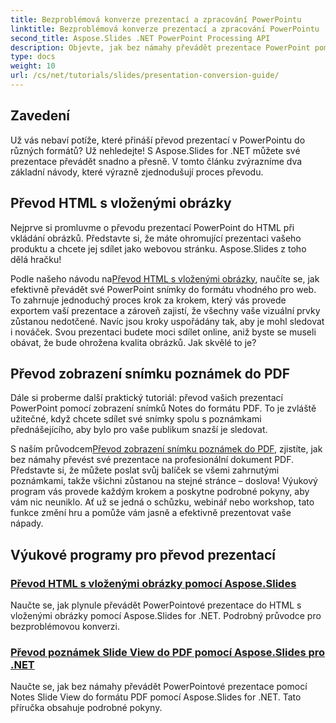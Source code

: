 ```yaml
---
title: Bezproblémová konverze prezentací a zpracování PowerPointu
linktitle: Bezproblémová konverze prezentací a zpracování PowerPointu
second_title: Aspose.Slides .NET PowerPoint Processing API
description: Objevte, jak bez námahy převádět prezentace PowerPoint pomocí Aspose.Slides for .NET s našimi jasnými, podrobnými výukovými programy.
type: docs
weight: 10
url: /cs/net/tutorials/slides/presentation-conversion-guide/
---
```

## Zavedení

Už vás nebaví potíže, které přináší převod prezentací v PowerPointu do různých formátů? Už nehledejte! S Aspose.Slides for .NET můžete své prezentace převádět snadno a přesně. V tomto článku zvýrazníme dva základní návody, které výrazně zjednodušují proces převodu.

## Převod HTML s vloženými obrázky

Nejprve si promluvme o převodu prezentací PowerPoint do HTML při vkládání obrázků. Představte si, že máte ohromující prezentaci vašeho produktu a chcete jej sdílet jako webovou stránku. Aspose.Slides z toho dělá hračku! 

 Podle našeho návodu na[Převod HTML s vloženými obrázky](./converting-html-with-embedded-images/), naučíte se, jak efektivně převádět své PowerPoint snímky do formátu vhodného pro web. To zahrnuje jednoduchý proces krok za krokem, který vás provede exportem vaší prezentace a zároveň zajistí, že všechny vaše vizuální prvky zůstanou nedotčené. Navíc jsou kroky uspořádány tak, aby je mohl sledovat i nováček. Svou prezentaci budete moci sdílet online, aniž byste se museli obávat, že bude ohrožena kvalita obrázků. Jak skvělé to je?

## Převod zobrazení snímku poznámek do PDF

Dále si proberme další praktický tutoriál: převod vašich prezentací PowerPoint pomocí zobrazení snímků Notes do formátu PDF. To je zvláště užitečné, když chcete sdílet své snímky spolu s poznámkami přednášejícího, aby bylo pro vaše publikum snazší je sledovat. 

 S naším průvodcem[Převod zobrazení snímku poznámek do PDF](./converting-notes-slide-view-to-pdf/), zjistíte, jak bez námahy převést své prezentace na profesionální dokument PDF. Představte si, že můžete poslat svůj balíček se všemi zahrnutými poznámkami, takže všichni zůstanou na stejné stránce – doslova! Výukový program vás provede každým krokem a poskytne podrobné pokyny, aby vám nic neuniklo. Ať už se jedná o schůzku, webinář nebo workshop, tato funkce změní hru a pomůže vám jasně a efektivně prezentovat vaše nápady.

## Výukové programy pro převod prezentací
### [Převod HTML s vloženými obrázky pomocí Aspose.Slides](./converting-html-with-embedded-images/)
Naučte se, jak plynule převádět PowerPointové prezentace do HTML s vloženými obrázky pomocí Aspose.Slides for .NET. Podrobný průvodce pro bezproblémovou konverzi.
### [Převod poznámek Slide View do PDF pomocí Aspose.Slides pro .NET](./converting-notes-slide-view-to-pdf/)
Naučte se, jak bez námahy převádět PowerPointové prezentace pomocí Notes Slide View do formátu PDF pomocí Aspose.Slides for .NET. Tato příručka obsahuje podrobné pokyny.